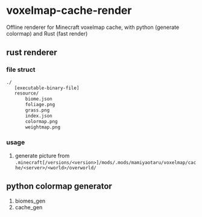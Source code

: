 # voxelmap-cache-render
Offline renderer for Minecraft voxelmap cache, with python (generate colormap) and Rust (fast render)



## rust renderer
### file struct
```bash
./
   [executable-binary-file]
   resource/
       biome.json
       foliage.png
       grass.png
       index.json
       colormap.png
       weightmap.png
```
### usage
1. generate picture from `.minecraft[/versions/<version>]/mods/.mods/mamiyaotaru/voxelmap/cache/<server>/<world>/overworld/`



## python colormap generator

1. biomes_gen
2. cache_gen
